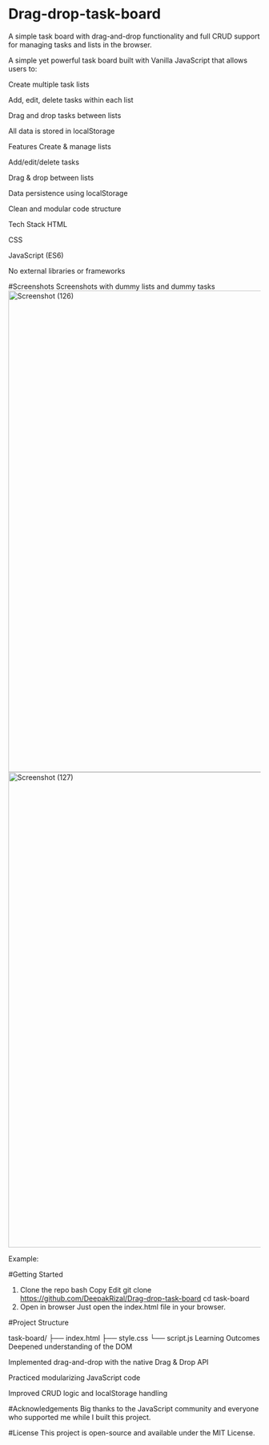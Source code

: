 # Drag-drop-task-board
A simple task board with drag-and-drop functionality and full CRUD support for managing tasks and lists in the browser.

A simple yet powerful task board built with Vanilla JavaScript that allows users to:

Create multiple task lists

Add, edit, delete tasks within each list

Drag and drop tasks between lists

All data is stored in localStorage

 Features
 Create & manage lists

 Add/edit/delete tasks

 Drag & drop between lists

 Data persistence using localStorage

 Clean and modular code structure

 Tech Stack
HTML

CSS

JavaScript (ES6)

No external libraries or frameworks

#Screenshots
Screenshots with dummy lists and dummy tasks
<img width="1920" height="960" alt="Screenshot (126)" src="https://github.com/user-attachments/assets/21c19327-5ef1-4d04-a69e-ed382944de34" />
<img width="1920" height="948" alt="Screenshot (127)" src="https://github.com/user-attachments/assets/2ebcd210-cb7a-404a-bc1c-0ce00720f779" />


Example:

#Getting Started
1. Clone the repo
bash
Copy
Edit
git clone https://github.com/DeepakRizal/Drag-drop-task-board
cd task-board
2. Open in browser
Just open the index.html file in your browser.

#Project Structure

task-board/
├── index.html
├── style.css
└── script.js
Learning Outcomes
Deepened understanding of the DOM

Implemented drag-and-drop with the native Drag & Drop API

Practiced modularizing JavaScript code

Improved CRUD logic and localStorage handling

#Acknowledgements
Big thanks to the JavaScript community and everyone who supported me while I built this project.

#License
This project is open-source and available under the MIT License.
